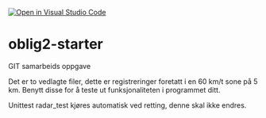 [![Open in Visual Studio Code](https://classroom.github.com/assets/open-in-vscode-f059dc9a6f8d3a56e377f745f24479a46679e63a5d9fe6f495e02850cd0d8118.svg)](https://classroom.github.com/online_ide?assignment_repo_id=6948749&assignment_repo_type=AssignmentRepo)
# oblig2-starter
GIT samarbeids oppgave

Det er to vedlagte filer, dette er registreringer foretatt i en 60 km/t sone på 5 km. Benytt disse for å teste ut funksjonaliteten i programmet ditt.

Unittest radar_test kjøres automatisk ved retting, denne skal ikke endres.
